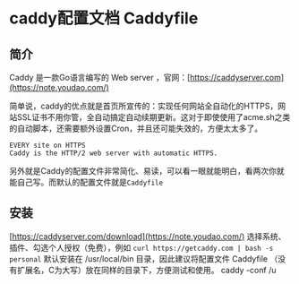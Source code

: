 # caddy配置文档 Caddyfile

## 简介
Caddy 是一款Go语言编写的 Web server ，官网：[https://caddyserver.com](https://note.youdao.com/) 

简单说，caddy的优点就是首页所宣传的：实现任何网站全自动化的HTTPS，网站SSL证书不用你管，全自动搞定自动续期更新。这对于即使使用了acme.sh之类的自动脚本，还需要额外设置Cron，并且还可能失效的，方便太太多了。
```
EVERY site on HTTPS    
Caddy is the HTTP/2 web server with automatic HTTPS.
```
另外就是Caddy的配置文件非常简化、易读，可以看一眼就能明白，看两次你就能自己写。而默认的配置文件就是`Caddyfile` 

## 安装
[https://caddyserver.com/download](https://note.youdao.com/)  选择系统、插件、勾选个人授权（免费），例如 `curl https://getcaddy.com | bash -s personal`
默认安装在 /usr/local/bin 目录，因此建议将配置文件 Caddyfile （没有扩展名，C为大写）放在同样的目录下，方便测试和使用。
caddy -conf /u
